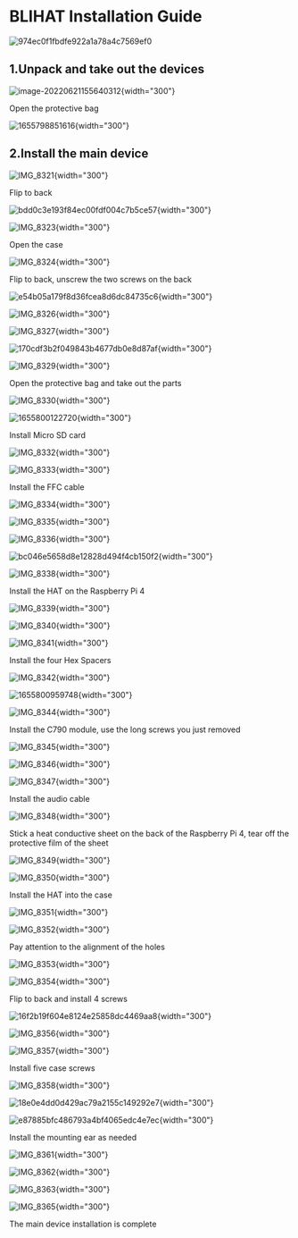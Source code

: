 # BLIHAT Installation Guide

![974ec0f1fbdfe922a1a78a4c7569ef0](assets/images/BLIKVM-HAT/hat-install/974ec0f1fbdfe922a1a78a4c7569ef0.jpg)

## 1.Unpack and take out the devices

![image-20220621155640312](assets/images/BLIKVM-HAT/hat-install/image-20220621155640312.png){width="300"}  

Open the protective bag

![1655798851616](assets/images/BLIKVM-HAT/hat-install/1655798851616.png){width="300"}  

## 2.Install the main device

![IMG_8321](assets/images/BLIKVM-HAT/hat-install/IMG_8321.JPG){width="300"}  

Flip to back

![bdd0c3e193f84ec00fdf004c7b5ce57](assets/images/BLIKVM-HAT/hat-install/bdd0c3e193f84ec00fdf004c7b5ce57.png){width="300"}  

![IMG_8323](assets/images/BLIKVM-HAT/hat-install/IMG_8323.JPG){width="300"}  

Open the case

![IMG_8324](assets/images/BLIKVM-HAT/hat-install/IMG_8324.JPG){width="300"}  

Flip to back, unscrew the two screws on the back

![e54b05a179f8d36fcea8d6dc84735c6](assets/images/BLIKVM-HAT/hat-install/e54b05a179f8d36fcea8d6dc84735c6.png){width="300"}  

![IMG_8326](assets/images/BLIKVM-HAT/hat-install/IMG_8326.JPG){width="300"}  

![IMG_8327](assets/images/BLIKVM-HAT/hat-install/IMG_8327.JPG){width="300"}  

![170cdf3b2f049843b4677db0e8d87af](assets/images/BLIKVM-HAT/hat-install/170cdf3b2f049843b4677db0e8d87af.png){width="300"}  

![IMG_8329](assets/images/BLIKVM-HAT/hat-install/IMG_8329.JPG){width="300"}  

Open the protective bag and take out the parts

![IMG_8330](assets/images/BLIKVM-HAT/hat-install/IMG_8330.JPG){width="300"}  

![1655800122720](assets/images/BLIKVM-HAT/hat-install/1655800122720.png){width="300"}  

Install Micro SD card

![IMG_8332](assets/images/BLIKVM-HAT/hat-install/IMG_8332.JPG){width="300"}  

![IMG_8333](assets/images/BLIKVM-HAT/hat-install/IMG_8333.JPG){width="300"}  

Install the FFC cable

![IMG_8334](assets/images/BLIKVM-HAT/hat-install/IMG_8334.JPG){width="300"}  

![IMG_8335](assets/images/BLIKVM-HAT/hat-install/IMG_8335.JPG){width="300"}  

![IMG_8336](assets/images/BLIKVM-HAT/hat-install/IMG_8336.JPG){width="300"}  

![bc046e5658d8e12828d494f4cb150f2](assets/images/BLIKVM-HAT/hat-install/bc046e5658d8e12828d494f4cb150f2.png){width="300"}  

![IMG_8338](assets/images/BLIKVM-HAT/hat-install/IMG_8338.JPG){width="300"}  

Install the HAT on the Raspberry Pi 4

![IMG_8339](assets/images/BLIKVM-HAT/hat-install/IMG_8339.JPG){width="300"}  

![IMG_8340](assets/images/BLIKVM-HAT/hat-install/IMG_8340.JPG){width="300"}  

![IMG_8341](assets/images/BLIKVM-HAT/hat-install/IMG_8341-165580085168229.JPG){width="300"}  

Install the four Hex Spacers

![IMG_8342](assets/images/BLIKVM-HAT/hat-install/IMG_8342.JPG){width="300"}  

![1655800959748](assets/images/BLIKVM-HAT/hat-install/1655800959748.png){width="300"}  

![IMG_8344](assets/images/BLIKVM-HAT/hat-install/IMG_8344.JPG){width="300"}  

Install the C790 module, use the long screws you just removed

![IMG_8345](assets/images/BLIKVM-HAT/hat-install/IMG_8345.JPG){width="300"}  

![IMG_8346](assets/images/BLIKVM-HAT/hat-install/IMG_8346.JPG){width="300"}  

![IMG_8347](assets/images/BLIKVM-HAT/hat-install/IMG_8347.JPG){width="300"}  

Install the audio cable

![IMG_8348](assets/images/BLIKVM-HAT/hat-install/IMG_8348.JPG){width="300"}  

Stick a heat conductive sheet on the back of the Raspberry Pi 4, tear off the protective film of the sheet

![IMG_8349](assets/images/BLIKVM-HAT/hat-install/IMG_8349.JPG){width="300"}  

![IMG_8350](assets/images/BLIKVM-HAT/hat-install/IMG_8350.JPG){width="300"}  

Install the HAT into the case

![IMG_8351](assets/images/BLIKVM-HAT/hat-install/IMG_8351.JPG){width="300"}  

![IMG_8352](assets/images/BLIKVM-HAT/hat-install/IMG_8352.JPG){width="300"}  

Pay attention to the alignment of the holes

![IMG_8353](assets/images/BLIKVM-HAT/hat-install/IMG_8353.JPG){width="300"}  

![IMG_8354](assets/images/BLIKVM-HAT/hat-install/IMG_8354.JPG){width="300"}  

Flip to back and install 4 screws

![16f2b19f604e8124e25858dc4469aa8](assets/images/BLIKVM-HAT/hat-install/16f2b19f604e8124e25858dc4469aa8.png){width="300"}  

![IMG_8356](assets/images/BLIKVM-HAT/hat-install/IMG_8356.JPG){width="300"}  

![IMG_8357](assets/images/BLIKVM-HAT/hat-install/IMG_8357.JPG){width="300"}  

Install five case screws

![IMG_8358](assets/images/BLIKVM-HAT/hat-install/IMG_8358.JPG){width="300"}  

![18e0e4dd0d429ac79a2155c149292e7](assets/images/BLIKVM-HAT/hat-install/18e0e4dd0d429ac79a2155c149292e7.png){width="300"}  

![e87885bfc486793a4bf4065edc4e7ec](assets/images/BLIKVM-HAT/hat-install/e87885bfc486793a4bf4065edc4e7ec.png){width="300"}  

Install the mounting ear as needed

![IMG_8361](assets/images/BLIKVM-HAT/hat-install/IMG_8361.JPG){width="300"}  

![IMG_8362](assets/images/BLIKVM-HAT/hat-install/IMG_8362.JPG){width="300"}  

![IMG_8363](assets/images/BLIKVM-HAT/hat-install/IMG_8363.JPG){width="300"}  

![IMG_8365](assets/images/BLIKVM-HAT/hat-install/IMG_8365.JPG){width="300"}  

The main device installation is complete



